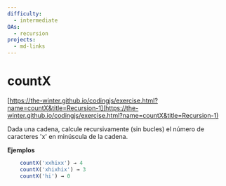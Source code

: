 ```yaml
---
difficulty:
  - intermediate
OAs:
  - recursion
projects:
  - md-links
---
```


# countX

[https://the-winter.github.io/codingjs/exercise.html?name=countX&title=Recursion-1](https://the-winter.github.io/codingjs/exercise.html?name=countX&title=Recursion-1)

Dada una cadena, calcule recursivamente (sin bucles) el número de caracteres
'x' en minúscula de la cadena.

__Ejemplos__

```js
    countX('xxhixx') → 4
    countX('xhixhix') → 3
    countX('hi') → 0
```

